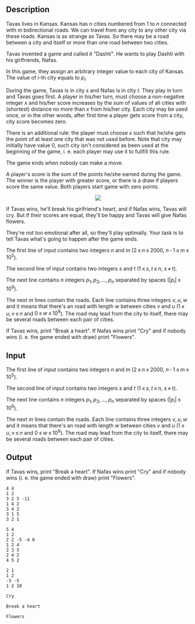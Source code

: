 ## Description

<div><p>Tavas lives in Kansas. Kansas has <span class="tex-span"><i>n</i></span> cities numbered from 1 to <span class="tex-span"><i>n</i></span> connected with <span class="tex-span"><i>m</i></span> bidirectional roads. We can travel from any city to any other city via these roads. Kansas is as strange as Tavas. So there may be a road between a city and itself or more than one road between two cities.</p><p>Tavas invented a game and called it "Dashti". He wants to play Dashti with his girlfriends, Nafas.</p><p>In this game, they assign an arbitrary integer value to each city of Kansas. The value of <span class="tex-span"><i>i</i></span>-th city equals to <span class="tex-span"><i>p</i><sub class="lower-index"><i>i</i></sub></span>.</p><p>During the game, Tavas is in city <span class="tex-span"><i>s</i></span> and Nafas is in city <span class="tex-span"><i>t</i></span>. They play in turn and Tavas goes first. A player in his/her turn, must choose a non-negative integer <span class="tex-span"><i>x</i></span> and his/her score increases by the sum of values of all cities with (shortest) distance no more than <span class="tex-span"><i>x</i></span> from his/her city. Each city may be used once, or in the other words, after first time a player gets score from a city, city score becomes zero.</p><p>There is an additional rule: the player must choose <span class="tex-span"><i>x</i></span> such that he/she gets the point of at least one city that was not used before. Note that city may initially have value 0, such city isn't considered as been used at the beginning of the game, i. e. each player may use it to fullfill this rule.</p><p>The game ends when nobody can make a move.</p><p>A player's score is the sum of the points he/she earned during the game. The winner is the player with greater score, or there is a draw if players score the same value. Both players start game with zero points.</p><center> <img class="tex-graphics" src="file://TNfkC6Gx.png" style="max-width: 100.0%;max-height: 100.0%;"> </center><p>If Tavas wins, he'll break his girlfriend's heart, and if Nafas wins, Tavas will cry. But if their scores are equal, they'll be happy and Tavas will give Nafas flowers.</p><p>They're not too emotional after all, so they'll play optimally. Your task is to tell Tavas what's going to happen after the game ends.</p></div><div class="input-specification"><p>The first line of input contains two integers <span class="tex-span"><i>n</i></span> and <span class="tex-span"><i>m</i></span> (<span class="tex-span">2 ≤ <i>n</i> ≤ 2000</span>, <span class="tex-span"><i>n</i> - 1 ≤ <i>m</i> ≤ 10<sup class="upper-index">5</sup></span>).</p><p>The second line of input contains two integers <span class="tex-span"><i>s</i></span> and <span class="tex-span"><i>t</i></span> (<span class="tex-span">1 ≤ <i>s</i>, <i>t</i> ≤ <i>n</i></span>, <span class="tex-span"><i>s</i> ≠ <i>t</i></span>).</p><p>The next line contains <span class="tex-span"><i>n</i></span> integers <span class="tex-span"><i>p</i><sub class="lower-index">1</sub>, <i>p</i><sub class="lower-index">2</sub>, ..., <i>p</i><sub class="lower-index"><i>n</i></sub></span> separated by spaces (<span class="tex-span">|<i>p</i><sub class="lower-index"><i>i</i></sub>| ≤ 10<sup class="upper-index">9</sup></span>).</p><p>The next <span class="tex-span"><i>m</i></span> lines contain the roads. Each line contains three integers <span class="tex-span"><i>v</i>, <i>u</i>, <i>w</i></span> and it means that there's an road with length <span class="tex-span"><i>w</i></span> between cities <span class="tex-span"><i>v</i></span> and <span class="tex-span"><i>u</i></span> (<span class="tex-span">1 ≤ <i>u</i>, <i>v</i> ≤ <i>n</i></span> and <span class="tex-span">0 ≤ <i>w</i> ≤ 10<sup class="upper-index">9</sup></span>). The road may lead from the city to itself, there may be several roads between each pair of cities.</p></div><div class="output-specification"><p>If Tavas wins, print "<span class="tex-font-style-tt">Break a heart</span>". If Nafas wins print "<span class="tex-font-style-tt">Cry</span>" and if nobody wins (i. e. the game ended with draw) print "<span class="tex-font-style-tt">Flowers</span>".</p></div>

## Input

<p>The first line of input contains two integers <span class="tex-span"><i>n</i></span> and <span class="tex-span"><i>m</i></span> (<span class="tex-span">2 ≤ <i>n</i> ≤ 2000</span>, <span class="tex-span"><i>n</i> - 1 ≤ <i>m</i> ≤ 10<sup class="upper-index">5</sup></span>).</p><p>The second line of input contains two integers <span class="tex-span"><i>s</i></span> and <span class="tex-span"><i>t</i></span> (<span class="tex-span">1 ≤ <i>s</i>, <i>t</i> ≤ <i>n</i></span>, <span class="tex-span"><i>s</i> ≠ <i>t</i></span>).</p><p>The next line contains <span class="tex-span"><i>n</i></span> integers <span class="tex-span"><i>p</i><sub class="lower-index">1</sub>, <i>p</i><sub class="lower-index">2</sub>, ..., <i>p</i><sub class="lower-index"><i>n</i></sub></span> separated by spaces (<span class="tex-span">|<i>p</i><sub class="lower-index"><i>i</i></sub>| ≤ 10<sup class="upper-index">9</sup></span>).</p><p>The next <span class="tex-span"><i>m</i></span> lines contain the roads. Each line contains three integers <span class="tex-span"><i>v</i>, <i>u</i>, <i>w</i></span> and it means that there's an road with length <span class="tex-span"><i>w</i></span> between cities <span class="tex-span"><i>v</i></span> and <span class="tex-span"><i>u</i></span> (<span class="tex-span">1 ≤ <i>u</i>, <i>v</i> ≤ <i>n</i></span> and <span class="tex-span">0 ≤ <i>w</i> ≤ 10<sup class="upper-index">9</sup></span>). The road may lead from the city to itself, there may be several roads between each pair of cities.</p>

## Output

<p>If Tavas wins, print "<span class="tex-font-style-tt">Break a heart</span>". If Nafas wins print "<span class="tex-font-style-tt">Cry</span>" and if nobody wins (i. e. the game ended with draw) print "<span class="tex-font-style-tt">Flowers</span>".</p>





```input1
4 4
1 2
3 2 5 -11
1 4 2
3 4 2
3 1 5
3 2 1

```




```input2
5 4
1 2
2 2 -5 -4 6
1 2 4
2 3 5
2 4 2
4 5 2

```




```input3
2 1
1 2
-5 -5
1 2 10

```




```output1
Cry

```




```output2
Break a heart

```




```output3
Flowers

```



